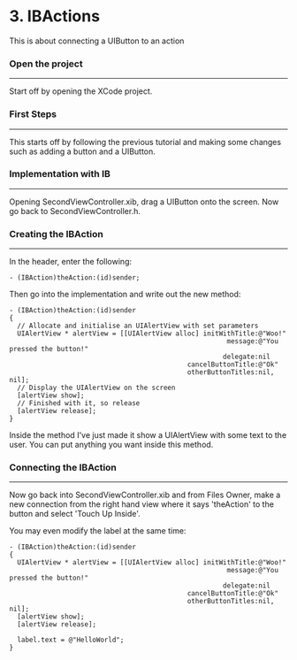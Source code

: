# 3. IBActions

This is about connecting a UIButton to an action

### Open the project
--------------------

Start off by opening the XCode project.

### First Steps
---------------

This starts off by following the previous tutorial and making some changes such as adding a button and a UIButton.

### Implementation with IB
--------------------------

Opening SecondViewController.xib, drag a UIButton onto the screen. Now go back to SecondViewController.h.

### Creating the IBAction
-------------------------

In the header, enter the following:

    - (IBAction)theAction:(id)sender;

Then go into the implementation and write out the new method:

    - (IBAction)theAction:(id)sender
    {
      // Allocate and initialise an UIAlertView with set parameters
      UIAlertView * alertView = [[UIAlertView alloc] initWithTitle:@"Woo!"
                                                           message:@"You pressed the button!"
                                                          delegate:nil
                                                 cancelButtonTitle:@"Ok"
                                                 otherButtonTitles:nil, nil];
      // Display the UIAlertView on the screen
      [alertView show];
      // Finished with it, so release
      [alertView release];
    }

Inside the method I've just made it show a UIAlertView with some text to the user. You can put anything you want inside this method.

### Connecting the IBAction
---------------------------

Now go back into SecondViewController.xib and from Files Owner, make a new connection from the right hand view where it says 'theAction' to the button and select 'Touch Up Inside'.

You may even modify the label at the same time:

    - (IBAction)theAction:(id)sender
    {
      UIAlertView * alertView = [[UIAlertView alloc] initWithTitle:@"Woo!"
                                                           message:@"You pressed the button!"
                                                          delegate:nil
                                                 cancelButtonTitle:@"Ok"
                                                 otherButtonTitles:nil, nil];
      [alertView show];
      [alertView release];

      label.text = @"HelloWorld";
    }
